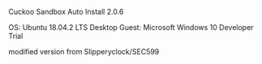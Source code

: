 Cuckoo Sandbox Auto Install 2.0.6

OS: Ubuntu 18.04.2 LTS Desktop
Guest: Microsoft Windows 10 Developer Trial

modified version from Slipperyclock/SEC599
